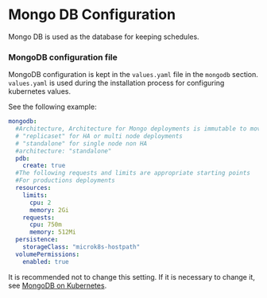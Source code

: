# Mongo DB Configuration

Mongo DB is used as the database for keeping schedules.

### MongoDB configuration file

MongoDB configuration is kept in the `values.yaml` file in the `mongodb` section.
`values.yaml` is used during the installation process for configuring kubernetes values.

See the following example:
```yaml
mongodb:
  #Architecture, Architecture for Mongo deployments is immutable to move from standalone to replicaset will require a uninstall.
  # "replicaset" for HA or multi node deployments
  # "standalone" for single node non HA
  #architecture: "standalone"
  pdb:
    create: true
  #The following requests and limits are appropriate starting points
  #For productions deployments
  resources: 
    limits:
      cpu: 2
      memory: 2Gi
    requests:
      cpu: 750m
      memory: 512Mi    
  persistence:
    storageClass: "microk8s-hostpath"
  volumePermissions:
    enabled: true
```

It is recommended not to change this setting. If it is necessary to change it, see [MongoDB on Kubernetes](https://github.com/bitnami/charts/tree/master/bitnami/mongodb/). 
